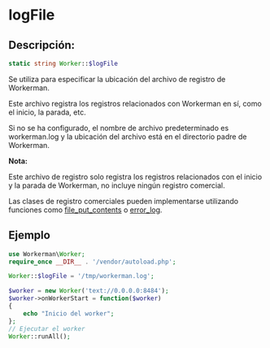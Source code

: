 # logFile
## Descripción:
```php
static string Worker::$logFile
```

Se utiliza para especificar la ubicación del archivo de registro de Workerman.

Este archivo registra los registros relacionados con Workerman en sí, como el inicio, la parada, etc.

Si no se ha configurado, el nombre de archivo predeterminado es workerman.log y la ubicación del archivo está en el directorio padre de Workerman.

**Nota:**

Este archivo de registro solo registra los registros relacionados con el inicio y la parada de Workerman, no incluye ningún registro comercial.

Las clases de registro comerciales pueden implementarse utilizando funciones como [file_put_contents](https://php.net/manual/zh/function.file-put-contents.php) o [error_log](https://php.net/manual/zh/function.error-log.php).

## Ejemplo

```php
use Workerman\Worker;
require_once __DIR__ . '/vendor/autoload.php';

Worker::$logFile = '/tmp/workerman.log';

$worker = new Worker('text://0.0.0.0:8484');
$worker->onWorkerStart = function($worker)
{
    echo "Inicio del worker";
};
// Ejecutar el worker
Worker::runAll();
```
